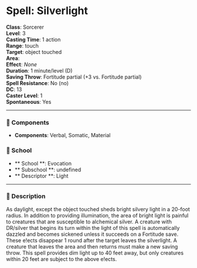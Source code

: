 
# Spell: Silverlight
**Class**: Sorcerer  
**Level**: 3  
**Casting Time**: 1 action  
**Range**: touch  
**Target**: object touched  
**Area**:   
**Effect**: _None_  
**Duration**: 1 minute/level (D)  
**Saving Throw**: Fortitude partial (+3 vs. Fortitude partial)  
**Spell Resistance**: No (no)  
**DC**: 13  
**Caster Level**: 1  
**Spontaneous**: Yes

---

### 🔮 Components
- **Components**: Verbal, Somatic, Material

### 🏫 School
- ** School **: Evocation
- ** Subschool **: undefined
- ** Descriptor **: Light
---

### 📜 Description
As daylight, except the object touched sheds bright silvery light in a 20-foot radius. In addition to providing illumination, the area of bright light is painful to creatures that are susceptible to alchemical silver. A creature with DR/silver that begins its turn within the light of this spell is automatically dazzled and becomes sickened unless it succeeds on a Fortitude save. These e!ects disappear 1 round after the target leaves the silverlight. A creature that leaves the area and then returns must make a new saving throw. This spell provides dim light up to 40 feet away, but only creatures within 20 feet are subject to the above e!ects.
